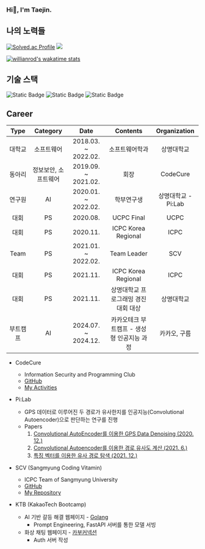 ### Hi👋, I'm Taejin.

<!--
**Taejin1221/Taejin1221** is a ✨ _special_ ✨ repository because its `README.md` (this file) appears on your GitHub profile.

Here are some ideas to get you started:

- 🔭 I’m currently working on ...
- 🌱 I’m currently learning ...
- 👯 I’m looking to collaborate on ...
- 🤔 I’m looking for help with ...
- 💬 Ask me about ...
- 📫 How to reach me: ...
- 😄 Pronouns: ...
- ⚡ Fun fact: ...
-->

## 나의 노력들
[![Solved.ac Profile](http://mazassumnida.wtf/api/v2/generate_badge?boj=jin99)](https://solved.ac/profile/jin99/) <img src="http://mazandi.herokuapp.com/api?handle=jin99&theme=dark"/>

[![willianrod's wakatime stats](https://github-readme-stats.vercel.app/api/wakatime?username=wrathlion&theme=dracula&layout=compact)](https://wakatime.com/@wrathlion)

## 기술 스택
![Static Badge](https://img.shields.io/badge/Python-3766AB?style=for-the-badge&logo=Python&logoColor=white&logoSize=amg)
![Static Badge](https://img.shields.io/badge/FastAPI-429488?style=for-the-badge&logo=FastAPI&logoColor=white&logoSize=amg)
![Static Badge](https://img.shields.io/badge/Tensorflow-EF8A33?style=for-the-badge&logo=Tensorflow&logoColor=white&logoSize=amg)

## Career
| Type   | Category        | Date                | Contents                        | Organization       |
|:------:|:---------------:|:-------------------:|:-------------------------------:|:------------------:|
|  대학교  | 소프트웨어         | 2018.03. ~ 2022.02. | 소프트웨어학과                       | 상명대학교 |
|  동아리  | 정보보안, 소프트웨어 | 2019.09. ~ 2021.02. | 회장                              | CodeCure |
|  연구원  | AI              | 2020.01. ~ 2022.02. | 학부연구생                          | 상명대학교 - Pi:Lab |
|   대회  | PS               | 2020.08.            | UCPC Final                       | UCPC |
|   대회  | PS               | 2020.11.            | ICPC Korea Regional              | ICPC |
|  Team  | PS               | 2021.01. ~ 2022.02. | Team Leader                      | SCV |
|   대회  | PS               | 2021.11.            | ICPC Korea Regional              | ICPC |
|   대회  | PS               | 2021.11.            | 상명대학교 프로그래밍 경진대회 대상       | 상명대학교 |
| 부트캠프 | AI               | 2024.07. ~ 2024.12. | 카카오테크 부트캠프 - 생성형 인공지능 과정 | 카카오, 구름 |

* CodeCure
  * Information Security and Programming Club
  * [GitHub](https://github.com/CodeCure-SMU)
  * [My Activities](https://github.com/taejin1221/CodeCure)
 
* Pi:Lab
  * GPS 데이터로 이루어진 두 경로가 유사한지를 인공지능(Convolutional Autoencoder)으로 판단하는 연구를 진행
  * Papers
    1. [Convolutional AutoEncoder를 이용한 GPS Data Denoising (2020. 12.)](https://dbpia.co.kr/journal/articleDetail?nodeId=NODE10529969)
    2. [Convolutional Autoencoder를 이용한 경로 유사도 계산 (2021. 6.)](https://dbpia.co.kr/journal/articleDetail?nodeId=NODE10583456)
    3. [특징 벡터를 이용한 유사 경로 탐색 (2021. 12.)](https://dbpia.co.kr/journal/articleDetail?nodeId=NODE11036127)
  
* SCV (Sangmyung Coding Vitamin)
  * ICPC Team of Sangmyung University
  * [GitHub](https://github.com/Sangmyung-ICPC-Team)
  * [My Repository](https://github.com/Sangmyung-ICPC-Team/Taejin)

* KTB (KakaoTech Bootcamp)
  * AI 기반 갈등 해결 웹페이지 - [Golang](https://github.com/KTB-Hackathon-GoLang/GoLang-AI)
    * Prompt Engineering, FastAPI 서버를 통한 모델 서빙
  * 화상 채팅 웹페이지 - [카부커넥션](https://github.com/KakaoTech-BootCamp-Team-2/Kaboo-Auth)
    * Auth 서버 작성
